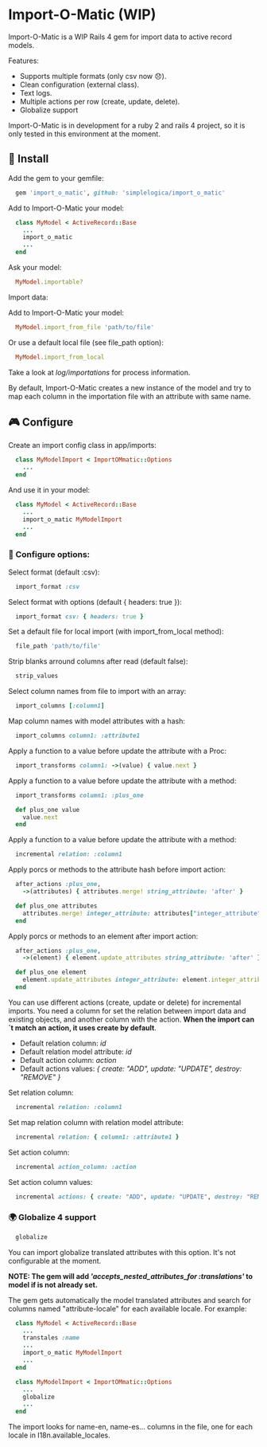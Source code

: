 # Import-O-Matic (WIP)

Import-O-Matic is a WIP Rails 4 gem for import data to active record models.

Features:

 - Supports multiple formats (only csv now :disappointed:).
 - Clean configuration (external class).
 - Text logs.
 - Multiple actions per row (create, update, delete).
 - Globalize support

Import-O-Matic is in development for a ruby 2 and rails 4 project, so it is only tested in this environment at the moment.

## :floppy_disk: Install

Add the gem to your gemfile:

```ruby
  gem 'import_o_matic', github: 'simplelogica/import_o_matic'
```

Add to Import-O-Matic your model:

```ruby
  class MyModel < ActiveRecord::Base
    ...
    import_o_matic
    ...
  end
```

Ask your model:

```ruby
  MyModel.importable?
```

Import data:

Add to Import-O-Matic your model:

```ruby
  MyModel.import_from_file 'path/to/file'
```

Or use a default local file (see file_path option):

```ruby
  MyModel.import_from_local
```

Take a look at _log/importations_ for process information.


By default, Import-O-Matic creates a new instance of the model and try to map each column in the importation file with an attribute with same name.

## :video_game: Configure

Create an import config class in app/imports:

```ruby
  class MyModelImport < ImportOMmatic::Options
    ...
  end
```

And use it in your model:

```ruby
  class MyModel < ActiveRecord::Base
    ...
    import_o_matic MyModelImport
    ...
  end
```

### :book: Configure options:

Select format (default :csv):

```ruby
  import_format :csv
```

Select format with options (default { headers: true }):

```ruby
  import_format csv: { headers: true }
```

Set a default file for local import (with import_from_local method):

```ruby
  file_path 'path/to/file'
```

Strip blanks arround columns after read (default false):

```ruby
  strip_values
```

Select column names from file to import with an array:

```ruby
  import_columns [:column1]
```

Map column names with model attributes with a hash:

```ruby
  import_columns column1: :attribute1
```

Apply a function to a value before update the attribute with a Proc:

```ruby
  import_transforms column1: ->(value) { value.next }
```

Apply a function to a value before update the attribute with a method:

```ruby
  import_transforms column1: :plus_one

  def plus_one value
    value.next
  end
```

Apply a function to a value before update the attribute with a method:
```ruby
  incremental relation: :column1
```

Apply porcs or methods to the attribute hash before import action:
```ruby
  after_actions :plus_one,
    ->(attributes) { attributes.merge! string_attribute: 'after' }

  def plus_one attributes
    attributes.merge! integer_attribute: attributes["integer_attribute"].next
  end
```

Apply porcs or methods to an element after import action:
```ruby
  after_actions :plus_one,
    ->(element) { element.update_attributes string_attribute: 'after' }

  def plus_one element
    element.update_attributes integer_attribute: element.integer_attribute.next
  end
```

You can use different actions (create, update or delete) for incremental imports. You need a column for set the relation between import data and existing objects, and another column with the action. **When the import can´t match an action, it uses create by default**.

- Default relation column: *_id_*
- Default relation model attribute: *_id_*
- Default action column: *_action_*
- Default actions values: *_{ create: "ADD", update: "UPDATE", destroy: "REMOVE" }_*

Set relation column:

```ruby
  incremental relation: :column1
```

Set map relation column with relation model attribute:

```ruby
  incremental relation: { column1: :attribute1 }
```

Set action column:

```ruby
  incremental action_column: :action
```

Set action column values:

```ruby
  incremental actions: { create: "ADD", update: "UPDATE", destroy: "REMOVE" }
```

### :earth_africa: Globalize 4 support

```ruby
  globalize
```

You can import globalize translated attributes with this option. It's not configurable at the moment.

**NOTE: The gem will add *'accepts_nested_attributes_for :translations'* to model if is not already set.**

The gem gets automatically the model translated attributes and search for columns named "attribute-locale" for each available locale. For example:

```ruby
  class MyModel < ActiveRecord::Base
    ...
    transtales :name
    ...
    import_o_matic MyModelImport
    ...
  end

  class MyModelImport < ImportOMmatic::Options
    ...
    globalize
    ...
  end
```

The import looks for name-en, name-es... columns in the file, one for each locale in I18n.available_locales.
